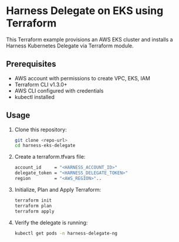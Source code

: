 # Harness Delegate on EKS using Terraform

This Terraform example provisions an AWS EKS cluster and installs a Harness Kubernetes Delegate via Terraform module.

## Prerequisites

- AWS account with permissions to create VPC, EKS, IAM
- Terraform CLI v1.3.0+
- AWS CLI configured with credentials
- kubectl installed

## Usage

1. Clone this repository:

   ```bash
   git clone <repo-url>
   cd harness-eks-delegate
   ```

2. Create a terraform.tfvars file:

    ```bash
    account_id     = "<HARNESS_ACCOUNT_ID>"
    delegate_token = "<HARNESS_DELEGATE_TOKEN>"
    region         = "<AWS_REGION>"..
   ```

3. Initialize, Plan and Apply Terraform:

    ```bash
   terraform init
   terraform plan
   terraform apply
   ```

4. Verify the delegate is running:

    ```bash
    kubectl get pods -n harness-delegate-ng
   ```
